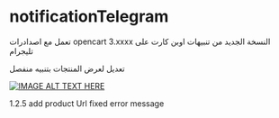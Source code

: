 # notificationTelegram

 تعمل مع اصدادرات opencart 3.xxxx
النسخة الجديد من تنبيهات اوبن كارت على تليجرام

تعديل لعرض المنتجات بتنبيه منفصل

[![IMAGE ALT TEXT HERE](https://img.youtube.com/vi/SCpZUmIJ0Dw/0.jpg)](https://www.youtube.com/watch?v=SCpZUmIJ0Dw)


1.2.5
add product Url
fixed error message
